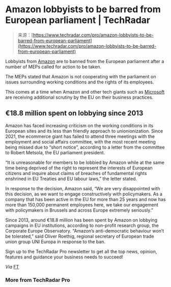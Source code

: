 <!--yml
category: 未分类
date: 2024-05-29 13:29:20
-->

# Amazon lobbyists to be barred from European parliament | TechRadar

> 来源：[https://www.techradar.com/pro/amazon-lobbyists-to-be-barred-from-european-parliament](https://www.techradar.com/pro/amazon-lobbyists-to-be-barred-from-european-parliament)

Lobbyists from [Amazon](https://www.techradar.com/tag/amazon) are to banned from the European parliament after a number of MEPs called for action to be taken.

The MEPs stated that Amazon is not cooperating with the parliament on issues surrounding working conditions and the rights of its employees.

This comes at a time when Amazon and other tech giants such as [Microsoft](https://www.techradar.com/tag/microsoft) are receiving additional scrutiny by the EU on their business practices.

## €18.8 million spent on lobbying since 2013

Amazon has faced increasing criticism on the working conditions in its European sites and its less than friendly approach to unionionization. Since 2021, the ecommerce giant has failed to attend three meetings with the employment and social affairs committee, with the most recent meeting being missed due to “short notice”, according to a letter from the committee to Robert Metsola, the EU parliament president.

“It is unreasonable for members to be lobbied by Amazon while at the same time being deprived of the right to represent the interests of European citizens and inquire about claims of breaches of fundamental rights enshrined in EU Treaties and EU labour laws,” the letter stated.

In response to the decision, Amazon said, “We are very disappointed with this decision, as we want to engage constructively with policymakers. As a company that has been active in the EU for more than 25 years and now has more than 150,000 permanent employees here, we take our engagement with policymakers in Brussels and across Europe extremely seriously.”

Since 2013, around €18.8 million has been spent by Amazon on lobbying campaigns in EU institutions, according to non-profit research group, the Corporate Europe Observatory. “Amazon’s anti-democratic behaviour won’t be tolerated,” said Oliver Roethig, regional secretary of European trade union group UNI Europa in response to the ban.

Sign up to the TechRadar Pro newsletter to get all the top news, opinion, features and guidance your business needs to succeed!

*Via* [FT](https://www.ft.com/content/11d20273-71e8-433d-bcac-c66d919a203a)

### More from TechRadar Pro